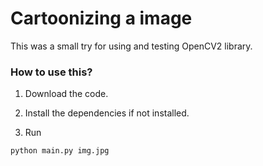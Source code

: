 # Cartoonizing a image

This was a small try for using and testing OpenCV2 library. 

### How to use this?

1. Download the code.

2. Install the dependencies if not installed.

3. Run

```console
python main.py img.jpg
```











